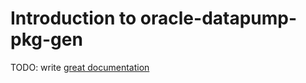 # Introduction to oracle-datapump-pkg-gen

TODO: write [great documentation](http://jacobian.org/writing/great-documentation/what-to-write/)
